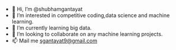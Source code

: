 - 👋 Hi, I’m @shubhamgantayat
- 👀 I’m interested in competitive coding,data science and machine learning.
- 🌱 I’m currently learning big data.
- 💞️ I’m looking to collaborate on any machine learning projects.
- 📫 Mail me sgantayat9@gmail.com

<!---
shubhamgantayat/shubhamgantayat is a ✨ special ✨ repository because its `README.md` (this file) appears on your GitHub profile.
You can click the Preview link to take a look at your changes.
--->
